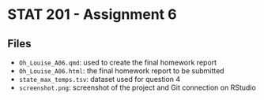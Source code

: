 # STAT 201 - Assignment 6

## Files

- `Oh_Louise_A06.qmd`: used to create the final homework report
- `Oh_Louise_A06.html`: the final homework report to be submitted
- `state_max_temps.tsv`: dataset used for question 4 
- `screenshot.png`: screenshot of the project and Git connection on RStudio
